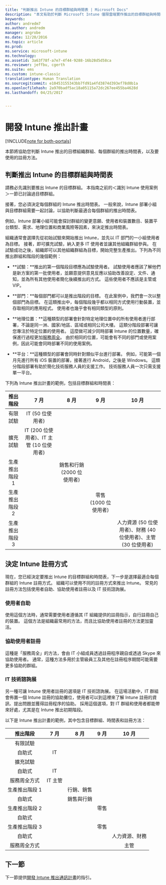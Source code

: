 ```yaml
---
title: "判斷推出 Intune 的目標群組與時間表 | Microsoft Docs"
description: "本文有助於判斷 Microsoft Intune 僅限雲端實作推出的目標群組與時間表。"
keywords: 
author: andredm7
ms.author: andredm
manager: angrobe
ms.date: 12/20/2016
ms.topic: article
ms.prod: 
ms.service: microsoft-intune
ms.technology: 
ms.assetid: 3a63f78f-a7e7-4f44-9288-16b28d5d58ca
ms.reviewer: jeffbu, cgerth
ms.suite: ems
ms.custom: intune-classic
translationtype: Human Translation
ms.sourcegitcommit: e10453155343bb7fd91a4fd3874d393ef78d0b1a
ms.openlocfilehash: 2a970badf5ac18a05115a72dc267ee455ba4628d
ms.lasthandoff: 04/25/2017


---
```


# <a name="develop-an-intune-rollout-plan"></a>開發 Intune 推出計畫

[!INCLUDE[note for both-portals](../includes/note-for-both-portals.md)]

本節將協助您判斷 Intune 推出的目標組織群組、每個群組的推出時間表，以及要使用的註冊方法。

## <a name="determine-intune-rollout-targeted-groups-and-timeframes"></a>判斷推出 Intune 的目標群組與時間表

請務必先識別要推出 Intune 的目標群組。 本指南之前的＜識別 Intune 使用案例＞一節已討論過目標群組。

接著，您必須決定每個群組的 Intune 推出時間表。 一般來說，Intune 部署小組與目標群組需要一起討論，以協助判斷最適合每個群組的推出時間表。

例如，Intune 部署小組可能會探討群組的變更意願、使用者和裝置數目、裝置平台類型、需求、地理位置和商業風險等因素，來決定推出時間表。

組織通常會選擇先從初始試驗來開始推出 Intune，並先以 IT 部門的一小組使用者為目標。 接著，即可擴充試驗，納入更多 IT 使用者並讓其他組織群組參與。 在試驗成功之後，組織即可以其他組織群組為目標，開始完整生產推出。下列為不同推出群組和階段的幾個範例：

-   **試驗：**推出的第一個階段目標應為試驗使用者。 試驗使用者應該了解他們是新方案的第一批使用者，並願意提供意見反應以協助改善設定、文件、通知，並為所有其他使用者簡化後續推出的方式。 這些使用者不應該是主管或 VIP。

-   **部門：**每個部門都可以是推出階段的目標。 在此案例中，我們會一次以整個部門為目標。 在這類推出中，每個階段幾乎都以相同方式使用行動裝置，並存取相同的應用程式。 使用者也幾乎會有相同類型的原則。

-   **地理位置：**這種類型的部署會針對特定地理位置中的所有使用者進行部署，不論是同一洲、國家/地區、區域或相同公司大樓。 這類分階段部署可讓您專注於特定位置的使用者。 這麼做可減少同時部署 Intune 的位置數量，確保進行過程更加[服務周全](#user-assisted-enrollment)。 由於相同的位置，可能會有不同的部門或使用案例，因此可能會同時部署不同的使用案例。

-   **平台：**這種類型的部署會同時針對類似平台進行部署。 例如，可能第一個月先進行所有 iOS 裝置的部署，接著進行 Android，之後是 Windows。 這類分階段部署有助於簡化技術服務人員的支援工作。 技術服務人員一次只需支援單一平台。

下列為 Intune 推出計畫的範例，包括目標群組和時間表：

| **推出階段** | **7 月** | **8 月** | **9 月** | **10 月** |
|:---:|:---:|:---:|:---:|:---:|
| 有限試驗 | IT (50 位使用者) |  |  |  |                                                         
| 擴充試驗 | IT (200 位使用者)、IT 主管 (10 位使用者) |  |  |  |                                                         
| 生產推出階段 1 |  | 銷售和行銷 (2000 位使用者) |  |  |
| 生產推出階段 2 |  |  | 零售 (1000 位使用者) |  |
| 生產推出階段 3 |  |  |  | 人力資源 (50 位使用者)、財務 (40 位使用者)、主管 (30 位使用者) |

## <a name="determine-the-intune-enrollment-approach"></a>決定 Intune 註冊方式

現在，您已經決定要推出 Intune 的目標群組和時間表，下一步是選擇最適合每個群組的 Intune 註冊方式。 組織可以使用不同的註冊方式來推出 Intune。 常見的註冊方法包括使用者自助、協助使用者註冊以及 IT 技術諮詢展。

### <a name="user-self-service"></a>使用者自助

使用這個方法時，通常需要使用者遵循其 IT 組織提供的註冊指示，自行註冊自己的裝置。 這個方法是組織最常用的方法，而且比協助使用者註冊的方法更加靈活。

### <a name="user-assisted-enrollment"></a>協助使用者註冊

這種是「服務周全」的方法，會由 IT 小組成員透過註冊程序親自或透過 Skype 來協助使用者。 通常，這種方法多用於主管級員工及其他在註冊程序期間可能需要更多協助的群組。

### <a name="it-tech-fair"></a>IT 技術諮詢展

另一種可讓 Intune 使用者註冊的選項是 IT 技術諮詢展。 在這場活動中，IT 群組會佈置一個 Intune 註冊的協助攤位，使用者可以到這裡來了解 Intune 註冊的資訊、提出問題並獲得註冊程序的協助。 採用這個選項，對 IT 群組和使用者都能帶來好處，尤其是在 Intune 推出初期階段。

以下是 Intune 推出計畫的範例，其中包含目標群組、時間表和註冊方法：

| **推出階段** | **7 月** | **8 月** | **9 月** | **10 月** |
|:---:|:---:|:---:|:---:|:---:|
| 有限試驗 |  |  |  |  |                                                         
| 自助式 | IT |  |  |  |
| 擴充試驗 |  |  |  |  |                                                         
| 自助式 | IT |  |  |  |
| 服務周全方式 | IT 主管 |  |  |  |
| 生產推出階段 1 |  | 行銷、銷售 |  |  |
| 自助式 |  | 銷售與行銷 |  |  |
| 生產推出階段 2 |  |  | 零售 |  |
| 自助式 |  |  |  |  |
| 生產推出階段 3 |  |  | 零售 |  |
| 自助式 |  |  |  | 人力資源、財務 |
| 服務周全方式 |  |  |  | 主管 |

## <a name="next-section"></a>下一節

下一節提供[開發 Intune 推出通訊計畫](section-5-develop-a-rollout-communication-plan.md)的指引。

